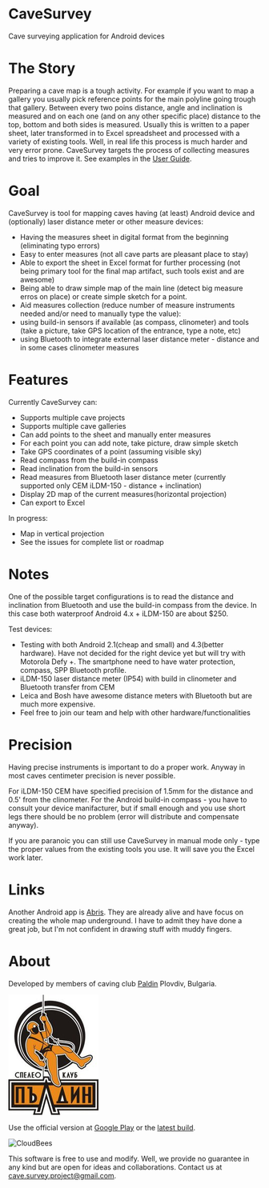 CaveSurvey
==========

Cave surveying application for Android devices


The Story
=========

Preparing a cave map is a tough activity. For example if you want to map a gallery you usually pick reference points for the main polyline going trough that gallery. Between every two poins distance, angle and inclination is measured and on each one (and on any other specific place) distance to the top, bottom and both sides is measured. Usually this is written to a paper sheet, later transformed in to Excel spreadsheet and processed with a variety of existing tools.
Well, in real life this process is much harder and very error prone. CaveSurvey targets the process of collecting measures and tries to improve it. See examples in the [User Guide](https://github.com/lz1asl/CaveSurvey/wiki/User-Guide).


Goal
====

CaveSurvey is tool for mapping caves having (at least) Android device and (optionally) laser distance meter or other measure devices:
 - Having the measures sheet in digital format from the beginning (eliminating typo errors)
 - Easy to enter measures (not all cave parts are pleasant place to stay)
 - Able to export the sheet in Excel format for further processing (not being primary tool for the final map artifact, such tools exist and are awesome)
 - Being able to draw simple map of the main line (detect big measure erros on place) or create simple sketch for a point.
 - Aid measures collection (reduce number of measure instruments needed and/or need to manually type the value):
  - using build-in sensors if available (as compass, clinometer) and tools (take a picture, take GPS location of the entrance, type a note, etc)
  - using Bluetooth to integrate external laser distance meter - distance and in some cases clinometer measures


Features
========

 Currently CaveSurvey can:
  - Supports multiple cave projects
  - Supports multiple cave galleries
  - Can add points to the sheet and manually enter measures
  - For each point you can add note, take picture, draw simple sketch
  - Take GPS coordinates of a point (assuming visible sky)
  - Read compass from the build-in compass
  - Read inclination from the build-in sensors
  - Read measures from Bluetooth laser distance meter (currently supported only CEM iLDM-150 - distance + inclination)
  - Display 2D map of the current measures(horizontal projection)
  - Can export to Excel

  In progress:
  - Map in vertical projection
  - See the issues for complete list or roadmap
  

Notes
=====

One of the possible target configurations is to read the distance and inclination from Bluetooth and use the build-in compass from the device. In this case both waterproof Android 4.x + iLDM-150 are about $250.

  Test devices:
  - Testing with both Android 2.1(cheap and small) and 4.3(better hardware). Have not decided for the right device yet but will try with Motorola Defy +. The smartphone need to have water protection, compass, SPP Bluetooth profile.
  - iLDM-150 laser distance meter (IP54) with build in clinometer and Bluetooth transfer from CEM
  - Leica and Bosh have awesome distance meters with Bluetooth but are much more expensive.
  - Feel free to join our team and help with other hardware/functionalities
  


Precision
=========

Having precise instruments is important to do a proper work. Anyway in most caves centimeter precision is never possible.

For iLDM-150 CEM have specified precision of 1.5mm for the distance and 0.5' from the clinometer.
For the Android build-in compass - you have to consult your device manifacturer, but if small enough and you use short legs there should be no problem (error will distribute and compensate anyway).

If you are paranoic you can still use CaveSurvey in manual mode only - type the proper values from the existing tools you use. It will save you the Excel work later.


Links
====

Another Android app is [Abris](https://play.google.com/store/apps/details?id=com.shturmsoft.abris&hl=en). They are already alive and have focus on creating the whole map underground. I have to admit they have done a great job, but I'm not confident in drawing stuff with muddy fingers.


About
=====

Developed by members of caving club [Paldin](http://sk-paldin.eu/) Plovdiv, Bulgaria.

![Picture](res/drawable-mdpi/paldin.jpg)

Use the official version at [Google Play](https://play.google.com/store/apps/details?id=com.astoev.cave.survey) or the [latest build](https://razhodki.ci.cloudbees.com/job/CaveSurvey/lastSuccessfulBuild/artifact/build/apk/CaveSurvey-defaultFlavor-release.apk).

![CloudBees](http://www.cloudbees.com/sites/default/files/Button-Built-on-CB-1.png)


This software is free to use and modify. Well, we provide no guarantee in any kind but are open for ideas and collaborations. Contact us at cave.survey.project@gmail.com.
